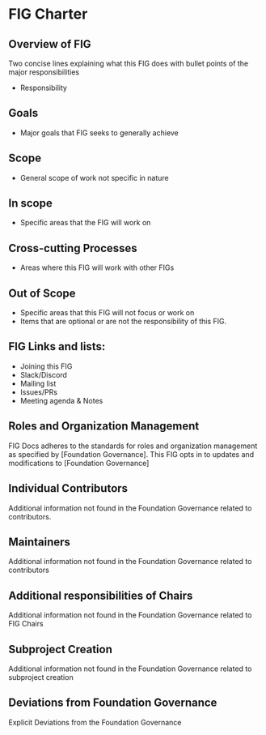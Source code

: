 # FIG Charter


## Overview of FIG

Two concise lines explaining what this FIG does with bullet points of the major responsibilities

- Responsibility

## Goals

- Major goals that FIG seeks to generally achieve

## Scope

- General scope of work not specific in nature

## In scope

- Specific areas that the FIG will work on

## Cross-cutting Processes

- Areas where this FIG will work with other FIGs

## Out of Scope

- Specific areas that this FIG will not focus or work on
- Items that are optional or are not the responsibility of this FIG.

## FIG Links and lists:

- Joining this FIG
- Slack/Discord
- Mailing list
- Issues/PRs
- Meeting agenda & Notes

## Roles and Organization Management

FIG Docs adheres to the standards for roles and organization management as specified by [Foundation Governance].
This FIG opts in to updates and modifications to [Foundation Governance]

## Individual Contributors

Additional information not found in the Foundation Governance related to contributors.

## Maintainers

Additional information not found in the Foundation Governance related to contributors

## Additional responsibilities of Chairs

Additional information not found in the Foundation Governance related to FIG Chairs

## Subproject Creation

Additional information not found in the Foundation Governance related to subproject creation

## Deviations from Foundation Governance

Explicit Deviations from the Foundation Governance
